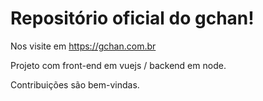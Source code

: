# Repositório oficial do gchan!

Nos visite em <https://gchan.com.br> 

Projeto com front-end em vuejs / backend em node.

Contribuições são bem-vindas.
